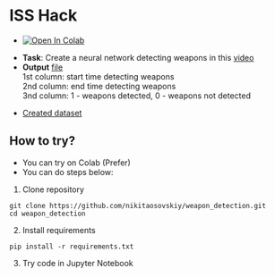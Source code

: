 # ISS Hack

* <a href="https://colab.research.google.com/drive/1QSn0U9qYhDja53bHCI8x5XVwlwb4XiqA?usp=sharing" target="_parent"><img src="https://colab.research.google.com/assets/colab-badge.svg" alt="Open In Colab"/></a>
- **Task**: Create a neural network detecting weapons in this [video](https://drive.google.com/file/d/1t6rQurzD4FnAYBDwBRsnQVjkHud8s9pV/view?usp=sharing)
- **Output** [file](https://drive.google.com/file/d/1UmCqN7ZadV_2Wgp-tmZwmQA3EcLidzmC/view?usp=sharing) <br/>
1st column: start time detecting weapons <br/>
2nd column: end time detecting weapons <br/>
3nd column: 1 - weapons detected, 0 - weapons not detected
* [Created dataset](https://www.kaggle.com/nikitaosovskiy/weapon-detection)

## How to try?
- You can try on Colab (Prefer)
- You can do steps below:

1. Clone repository
```
git clone https://github.com/nikitaosovskiy/weapon_detection.git
cd weapon_detection
```
2. Install requirements
```
pip install -r requirements.txt
```
3. Try code in Jupyter Notebook
